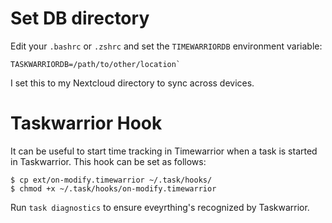 # Set DB directory
 Edit your `.bashrc` or `.zshrc` and set the `TIMEWARRIORDB` environment variable:

 ```
 TASKWARRIORDB=/path/to/other/location`
 ```

 I set this to my Nextcloud directory to sync across devices.

# Taskwarrior Hook
It can be useful to start time tracking in Timewarrior when a task is started in Taskwarrior. This hook can be set as follows:

```
$ cp ext/on-modify.timewarrior ~/.task/hooks/
$ chmod +x ~/.task/hooks/on-modify.timewarrior
```

Run `task diagnostics` to ensure eveyrthing's recognized by Taskwarrior.
